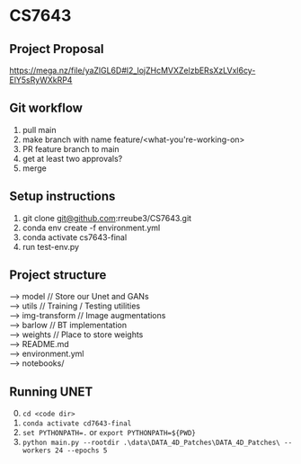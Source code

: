 # CS7643

## Project Proposal

https://mega.nz/file/yaZlGL6D#l2_lojZHcMVXZelzbERsXzLVxl6cy-ElY5sRyWXkRP4

## Git workflow

1. pull main
2. make branch with name feature/<what-you're-working-on>
3. PR feature branch to main
4. get at least two approvals?
5. merge

## Setup instructions
1. git clone git@github.com:rreube3/CS7643.git
2. conda env create -f environment.yml
3. conda activate cs7643-final
4. run test-env.py

## Project structure

--> model // Store our Unet and GANs  
--> utils // Training / Testing utilities  
--> img-transform // Image augmentations  
--> barlow // BT implementation  
--> weights // Place to store weights  
--> README.md  
--> environment.yml  
--> notebooks/ 

## Running UNET

0. `cd <code dir>`
1. `conda activate cd7643-final`
2. `set PYTHONPATH=.` or `export PYTHONPATH=${PWD}`
3. `python main.py --rootdir .\data\DATA_4D_Patches\DATA_4D_Patches\ --workers 24 --epochs 5`